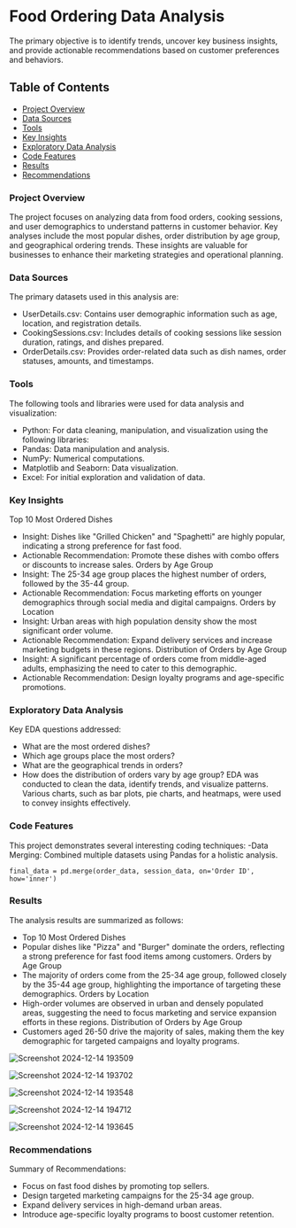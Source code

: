 # Food Ordering Data Analysis

The primary objective is to identify trends, uncover key business insights, and provide actionable recommendations based on customer preferences and behaviors.

## Table of Contents

- [Project Overview](#project-overview)
- [Data Sources](#data-sources)
- [Tools](#tools)
- [Key Insights](#key-insights)
- [Exploratory Data Analysis](#exploratory-data-analysis)
- [Code Features](#code-features)
- [Results](#results)
- [Recommendations](#recommendations)
  

### Project Overview

The project focuses on analyzing data from food orders, cooking sessions, and user demographics to understand patterns in customer behavior. Key analyses include the most popular dishes, order distribution by age group, and geographical ordering trends. These insights are valuable for businesses to enhance their marketing strategies and operational planning.


### Data Sources

The primary datasets used in this analysis are:

- UserDetails.csv: Contains user demographic information such as age, location, and registration details.
- CookingSessions.csv: Includes details of cooking sessions like session duration, ratings, and dishes prepared.
- OrderDetails.csv: Provides order-related data such as dish names, order statuses, amounts, and timestamps.

### Tools

The following tools and libraries were used for data analysis and visualization:
- Python: For data cleaning, manipulation, and visualization using the following libraries:
 - Pandas: Data manipulation and analysis.
 - NumPy: Numerical computations.
 - Matplotlib and Seaborn: Data visualization.
- Excel: For initial exploration and validation of data.

### Key Insights

Top 10 Most Ordered Dishes
- Insight: Dishes like "Grilled Chicken" and "Spaghetti" are highly popular, indicating a strong preference for fast food.
- Actionable Recommendation: Promote these dishes with combo offers or discounts to increase sales.
Orders by Age Group
- Insight: The 25-34 age group places the highest number of orders, followed by the 35-44 group.
- Actionable Recommendation: Focus marketing efforts on younger demographics through social media and digital campaigns.
Orders by Location
- Insight: Urban areas with high population density show the most significant order volume.
- Actionable Recommendation: Expand delivery services and increase marketing budgets in these regions.
Distribution of Orders by Age Group
- Insight: A significant percentage of orders come from middle-aged adults, emphasizing the need to cater to this demographic.
- Actionable Recommendation: Design loyalty programs and age-specific promotions.

### Exploratory Data Analysis

Key EDA questions addressed:
 - What are the most ordered dishes?
 - Which age groups place the most orders?
 - What are the geographical trends in orders?
 - How does the distribution of orders vary by age group?
EDA was conducted to clean the data, identify trends, and visualize patterns. Various charts, such as bar plots, pie charts, and heatmaps, were used to convey insights effectively.
   
### Code Features

This project demonstrates several interesting coding techniques:
-Data Merging: Combined multiple datasets using Pandas for a holistic analysis.

 ```
final_data = pd.merge(order_data, session_data, on='Order ID', how='inner')
 ```
### Results

The analysis results are summarized as follows:

- Top 10 Most Ordered Dishes
 - Popular dishes like "Pizza" and "Burger" dominate the orders, reflecting a strong preference for fast food items among customers.
Orders by Age Group
 - The majority of orders come from the 25-34 age group, followed closely by the 35-44 age group, highlighting the importance of targeting these demographics.
Orders by Location
 - High-order volumes are observed in urban and densely populated areas, suggesting the need to focus marketing and service expansion efforts in these regions.
Distribution of Orders by Age Group
 - Customers aged 26-50 drive the majority of sales, making them the key demographic for targeted campaigns and loyalty programs.

![Screenshot 2024-12-14 193509](https://github.com/user-attachments/assets/c920c80c-fb3d-4cc2-9efc-0c0c3891b0e4)

![Screenshot 2024-12-14 193702](https://github.com/user-attachments/assets/c49829f9-149b-4eac-82c6-1957843334e9)


![Screenshot 2024-12-14 193548](https://github.com/user-attachments/assets/380cb6bc-90f1-4226-962f-190b5b76af28)

![Screenshot 2024-12-14 194712](https://github.com/user-attachments/assets/93d7f6e6-b284-4b63-b9f6-566252790361)

![Screenshot 2024-12-14 193645](https://github.com/user-attachments/assets/33824563-1253-4ca9-a97f-cbbc3d1f2597)






### Recommendations

Summary of Recommendations:
- Focus on fast food dishes by promoting top sellers.
- Design targeted marketing campaigns for the 25-34 age group.
- Expand delivery services in high-demand urban areas.
- Introduce age-specific loyalty programs to boost customer retention.

  
 

